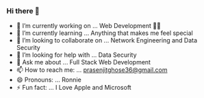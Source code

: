 ### Hi there 👋
<!--
**prasenjitghose36/prasenjitghose36** is a ✨ _special_ ✨ repository because its `README.md` (this file) appears on your GitHub profile.

Here are some ideas to get you started:-->

- 🔭 I’m currently working on ... Web Development 👩‍💻
- 🌱 I’m currently learning ... Anything that makes me feel special
- 👯 I’m looking to collaborate on ... Network Engineering and Data Security
- 🤔 I’m looking for help with ... Data Security
- 💬 Ask me about ... Full Stack Web Development
- 📫 How to reach me: ... prasenjitghose36@gmail.com
- 😄 Pronouns: ... Ronnie
- ⚡ Fun fact: ... I Love Apple and Microsoft

